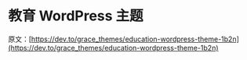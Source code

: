 # 教育 WordPress 主题

原文：[https://dev.to/grace_themes/education-wordpress-theme-1b2n](https://dev.to/grace_themes/education-wordpress-theme-1b2n)